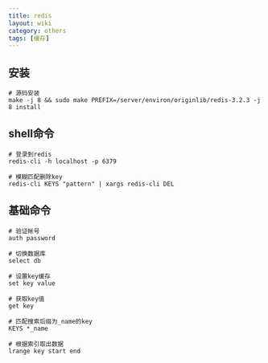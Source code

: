 ```yaml
---
title: redis
layout: wiki
category: others
tags: [缓存]
---
```


## 安装

~~~Text
# 源码安装
make -j 8 && sudo make PREFIX=/server/environ/originlib/redis-3.2.3 -j 8 install
~~~

## shell命令

~~~Text
# 登录到redis
redis-cli -h localhost -p 6379

# 模糊匹配删除key
redis-cli KEYS "pattern" | xargs redis-cli DEL
~~~

## 基础命令

~~~
# 验证帐号
auth password

# 切换数据库
select db

# 设置key缓存
set key value

# 获取key值
get key

# 匹配搜索后缀为_name的key
KEYS *_name

# 根据索引取出数据
lrange key start end
~~~

